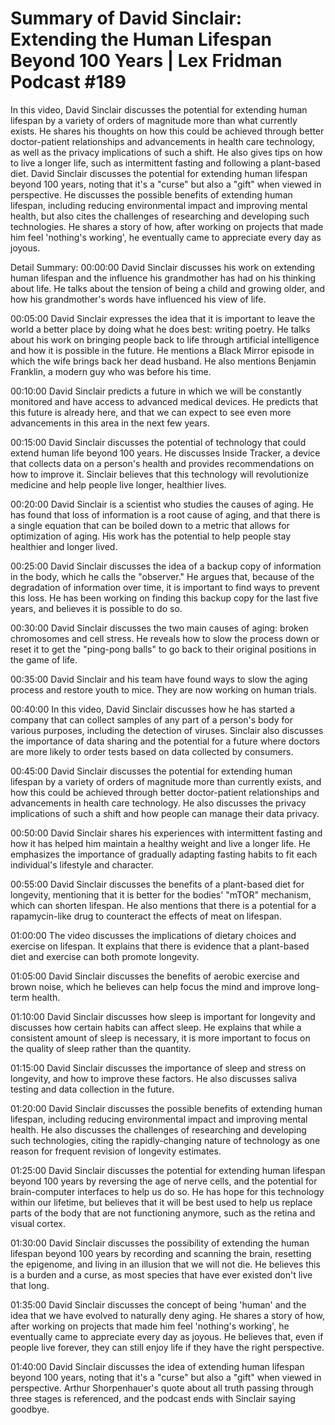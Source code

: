 # Summary of David Sinclair: Extending the Human Lifespan Beyond 100 Years | Lex Fridman Podcast #189

In this video, David Sinclair discusses the potential for extending human lifespan by a variety of orders of magnitude more than what currently exists. He shares his thoughts on how this could be achieved through better doctor-patient relationships and advancements in health care technology, as well as the privacy implications of such a shift. He also gives tips on how to live a longer life, such as intermittent fasting and following a plant-based diet.
David Sinclair discusses the potential for extending human lifespan beyond 100 years, noting that it's a "curse" but also a "gift" when viewed in perspective. He discusses the possible benefits of extending human lifespan, including reducing environmental impact and improving mental health, but also cites the challenges of researching and developing such technologies. He shares a story of how, after working on projects that made him feel 'nothing's working', he eventually came to appreciate every day as joyous.

Detail Summary: 
00:00:00
David Sinclair discusses his work on extending human lifespan and the influence his grandmother has had on his thinking about life. He talks about the tension of being a child and growing older, and how his grandmother's words have influenced his view of life.

00:05:00
David Sinclair expresses the idea that it is important to leave the world a better place by doing what he does best: writing poetry. He talks about his work on bringing people back to life through artificial intelligence and how it is possible in the future. He mentions a Black Mirror episode in which the wife brings back her dead husband. He also mentions Benjamin Franklin, a modern guy who was before his time.

00:10:00
David Sinclair predicts a future in which we will be constantly monitored and have access to advanced medical devices. He predicts that this future is already here, and that we can expect to see even more advancements in this area in the next few years.

00:15:00
David Sinclair discusses the potential of technology that could extend human life beyond 100 years. He discusses Inside Tracker, a device that collects data on a person's health and provides recommendations on how to improve it. Sinclair believes that this technology will revolutionize medicine and help people live longer, healthier lives.

00:20:00
David Sinclair is a scientist who studies the causes of aging. He has found that loss of information is a root cause of aging, and that there is a single equation that can be boiled down to a metric that allows for optimization of aging. His work has the potential to help people stay healthier and longer lived.

00:25:00
David Sinclair discusses the idea of a backup copy of information in the body, which he calls the "observer." He argues that, because of the degradation of information over time, it is important to find ways to prevent this loss. He has been working on finding this backup copy for the last five years, and believes it is possible to do so.

00:30:00
David Sinclair discusses the two main causes of aging: broken chromosomes and cell stress. He reveals how to slow the process down or reset it to get the "ping-pong balls" to go back to their original positions in the game of life.

00:35:00
David Sinclair and his team have found ways to slow the aging process and restore youth to mice. They are now working on human trials.

00:40:00
In this video, David Sinclair discusses how he has started a company that can collect samples of any part of a person's body for various purposes, including the detection of viruses. Sinclair also discusses the importance of data sharing and the potential for a future where doctors are more likely to order tests based on data collected by consumers.

00:45:00
David Sinclair discusses the potential for extending human lifespan by a variety of orders of magnitude more than currently exists, and how this could be achieved through better doctor-patient relationships and advancements in health care technology. He also discusses the privacy implications of such a shift and how people can manage their data privacy.

00:50:00
David Sinclair shares his experiences with intermittent fasting and how it has helped him maintain a healthy weight and live a longer life. He emphasizes the importance of gradually adapting fasting habits to fit each individual's lifestyle and character.

00:55:00
David Sinclair discusses the benefits of a plant-based diet for longevity, mentioning that it is better for the bodies' "mTOR" mechanism, which can shorten lifespan. He also mentions that there is a potential for a rapamycin-like drug to counteract the effects of meat on lifespan.

01:00:00
The video discusses the implications of dietary choices and exercise on lifespan. It explains that there is evidence that a plant-based diet and exercise can both promote longevity.

01:05:00
David Sinclair discusses the benefits of aerobic exercise and brown noise, which he believes can help focus the mind and improve long-term health.

01:10:00
David Sinclair discusses how sleep is important for longevity and discusses how certain habits can affect sleep. He explains that while a consistent amount of sleep is necessary, it is more important to focus on the quality of sleep rather than the quantity.

01:15:00
David Sinclair discusses the importance of sleep and stress on longevity, and how to improve these factors. He also discusses saliva testing and data collection in the future.

01:20:00
David Sinclair discusses the possible benefits of extending human lifespan, including reducing environmental impact and improving mental health. He also discusses the challenges of researching and developing such technologies, citing the rapidly-changing nature of technology as one reason for frequent revision of longevity estimates.

01:25:00
David Sinclair discusses the potential for extending human lifespan beyond 100 years by reversing the age of nerve cells, and the potential for brain-computer interfaces to help us do so. He has hope for this technology within our lifetime, but believes that it will be best used to help us replace parts of the body that are not functioning anymore, such as the retina and visual cortex.

01:30:00
David Sinclair discusses the possibility of extending the human lifespan beyond 100 years by recording and scanning the brain, resetting the epigenome, and living in an illusion that we will not die. He believes this is a burden and a curse, as most species that have ever existed don't live that long.

01:35:00
David Sinclair discusses the concept of being 'human' and the idea that we have evolved to naturally deny aging. He shares a story of how, after working on projects that made him feel 'nothing's working', he eventually came to appreciate every day as joyous. He believes that, even if people live forever, they can still enjoy life if they have the right perspective.

01:40:00
David Sinclair discusses the idea of extending human lifespan beyond 100 years, noting that it's a "curse" but also a "gift" when viewed in perspective. Arthur Shorpenhauer's quote about all truth passing through three stages is referenced, and the podcast ends with Sinclair saying goodbye.

